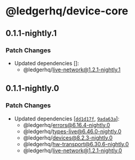 # @ledgerhq/device-core

## 0.1.1-nightly.1

### Patch Changes

- Updated dependencies []:
  - @ledgerhq/live-network@1.2.1-nightly.1

## 0.1.1-nightly.0

### Patch Changes

- Updated dependencies [[`dd1d17f`](https://github.com/LedgerHQ/ledger-live/commit/dd1d17fd3ce7ed42558204b2f93707fb9b1599de), [`9ada63a`](https://github.com/LedgerHQ/ledger-live/commit/9ada63a05b2d2518af09a9c07937cf94b5b2ea67)]:
  - @ledgerhq/errors@6.16.4-nightly.0
  - @ledgerhq/types-live@6.46.0-nightly.0
  - @ledgerhq/devices@8.2.3-nightly.0
  - @ledgerhq/hw-transport@6.30.6-nightly.0
  - @ledgerhq/live-network@1.2.1-nightly.0
